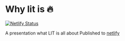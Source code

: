 # Why lit is 🔥

[![Netlify Status](https://api.netlify.com/api/v1/badges/d77f2b2a-a3cb-4d4a-9c63-a6f6114a1c83/deploy-status)](https://app.netlify.com/sites/why-lit-is-lit/deploys)

A presentation what LIT is all about
Published to [netlify](https://why-lit-is-lit.netlify.app/)
